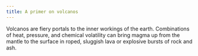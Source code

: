 ```yaml
---
title: A primer on volcanos
---
```


Volcanos are fiery portals to the inner workings of the earth. Combinations of heat, pressure, and chemical volatility can bring magma up from the mantle to the surface in roped, sluggish lava or explosive bursts of rock and ash. 

